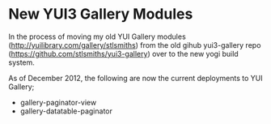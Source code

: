New YUI3 Gallery Modules
========================

In the process of moving my old YUI Gallery modules (http://yuilibrary.com/gallery/stlsmiths) from the old gihub yui3-gallery repo (https://github.com/stlsmiths/yui3-gallery) over to the new yogi build system.

As of December 2012, the following are now the current deployments to YUI Gallery;
* gallery-paginator-view
* gallery-datatable-paginator


